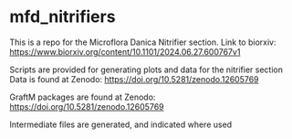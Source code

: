 # mfd_nitrifiers
This is a repo for the Microflora Danica Nitrifier section. 
Link to biorxiv: https://www.biorxiv.org/content/10.1101/2024.06.27.600767v1


Scripts are provided for generating plots and data for the nitrifier section
Data is found at Zenodo: https://doi.org/10.5281/zenodo.12605769 

GraftM packages are found at Zenodo: https://doi.org/10.5281/zenodo.12605769 


Intermediate files are generated, and indicated where used
